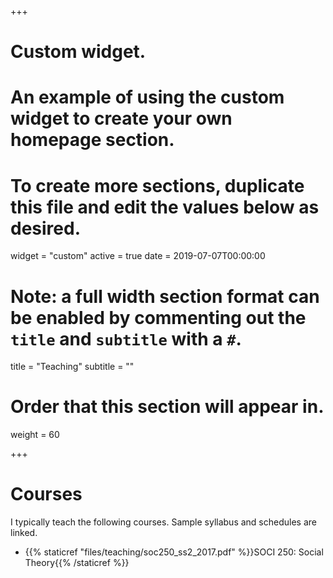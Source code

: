 +++
# Custom widget.
# An example of using the custom widget to create your own homepage section.
# To create more sections, duplicate this file and edit the values below as desired.
widget = "custom"
active = true
date = 2019-07-07T00:00:00

# Note: a full width section format can be enabled by commenting out the `title` and `subtitle` with a `#`.
title = "Teaching"
subtitle = ""

# Order that this section will appear in.
weight = 60

+++

# Courses

I typically teach the following courses. Sample syllabus and schedules are linked. 

- {{% staticref "files/teaching/soc250_ss2_2017.pdf" %}}SOCI 250: Social Theory{{% /staticref %}}